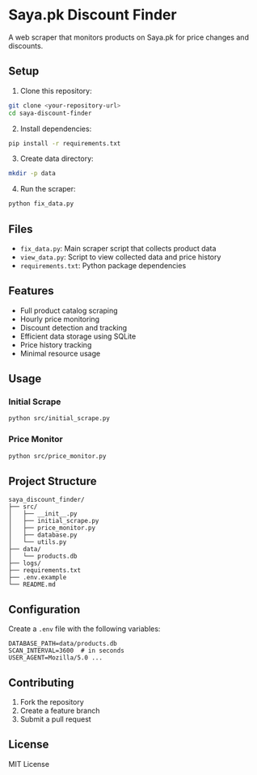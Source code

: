 # Saya.pk Discount Finder

A web scraper that monitors products on Saya.pk for price changes and discounts.

## Setup

1. Clone this repository:
```bash
git clone <your-repository-url>
cd saya-discount-finder
```

2. Install dependencies:
```bash
pip install -r requirements.txt
```

3. Create data directory:
```bash
mkdir -p data
```

4. Run the scraper:
```bash
python fix_data.py
```

## Files
- `fix_data.py`: Main scraper script that collects product data
- `view_data.py`: Script to view collected data and price history
- `requirements.txt`: Python package dependencies

## Features

- Full product catalog scraping
- Hourly price monitoring
- Discount detection and tracking
- Efficient data storage using SQLite
- Price history tracking
- Minimal resource usage

## Usage

### Initial Scrape
```bash
python src/initial_scrape.py
```

### Price Monitor
```bash
python src/price_monitor.py
```

## Project Structure

```
saya_discount_finder/
├── src/
│   ├── __init__.py
│   ├── initial_scrape.py
│   ├── price_monitor.py
│   ├── database.py
│   └── utils.py
├── data/
│   └── products.db
├── logs/
├── requirements.txt
├── .env.example
└── README.md
```

## Configuration

Create a `.env` file with the following variables:
```
DATABASE_PATH=data/products.db
SCAN_INTERVAL=3600  # in seconds
USER_AGENT=Mozilla/5.0 ...
```

## Contributing

1. Fork the repository
2. Create a feature branch
3. Submit a pull request

## License

MIT License 